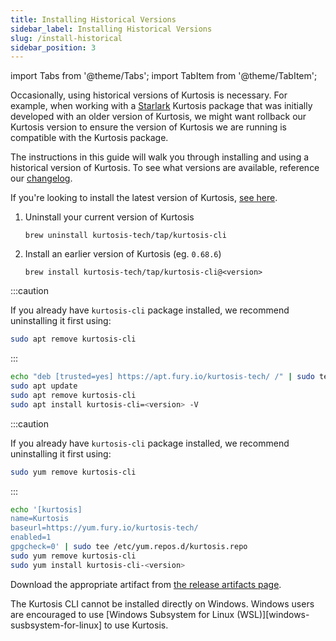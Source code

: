 ```yaml
---
title: Installing Historical Versions
sidebar_label: Installing Historical Versions
slug: /install-historical
sidebar_position: 3
---
```


<!---------- START IMPORTS ------------>

import Tabs from '@theme/Tabs';
import TabItem from '@theme/TabItem';

<!---------- END IMPORTS ------------>

Occasionally, using historical versions of Kurtosis is necessary. For example, when working with a [Starlark](../explanations/starlark.md) Kurtosis package that was initially developed with an older version of Kurtosis, we might want rollback our Kurtosis version to ensure the version of Kurtosis we are running is compatible with the Kurtosis package.

The instructions in this guide will walk you through installing and using a historical version of Kurtosis. To see what versions are available, reference our [changelog](../changelog.md).

If you're looking to install the latest version of Kurtosis, [see here][install-kurtosis].


<Tabs groupId="install-methods">
<TabItem value="homebrew" label="brew (MacOS)">

1. Uninstall your current version of Kurtosis
    ```
    brew uninstall kurtosis-tech/tap/kurtosis-cli
    ```
   
2. Install an earlier version of Kurtosis (eg. `0.68.6`)
   ```
   brew install kurtosis-tech/tap/kurtosis-cli@<version>
   ```

</TabItem>
<TabItem value="apt" label="apt (Ubuntu)">

:::caution

If you already have `kurtosis-cli` package installed, we recommend uninstalling it first using:

```bash
sudo apt remove kurtosis-cli
```

:::

```bash
echo "deb [trusted=yes] https://apt.fury.io/kurtosis-tech/ /" | sudo tee /etc/apt/sources.list.d/kurtosis.list
sudo apt update
sudo apt remove kurtosis-cli
sudo apt install kurtosis-cli=<version> -V
```

</TabItem>
<TabItem value="yum" label="yum (RHEL)">

:::caution

If you already have `kurtosis-cli` package installed, we recommend uninstalling it first using:

```bash
sudo yum remove kurtosis-cli
```

:::

```bash
echo '[kurtosis]
name=Kurtosis
baseurl=https://yum.fury.io/kurtosis-tech/
enabled=1
gpgcheck=0' | sudo tee /etc/yum.repos.d/kurtosis.repo
sudo yum remove kurtosis-cli
sudo yum install kurtosis-cli-<version>
```

</TabItem>
<TabItem value="other-linux" label="deb, rpm, and apk">

Download the appropriate artifact from [the release artifacts page][release-artifacts].

</TabItem>

<TabItem value="windows" label="Windows">

The Kurtosis CLI cannot be installed directly on Windows. Windows users are encouraged to use [Windows Subsystem for Linux (WSL)][windows-susbsystem-for-linux] to use Kurtosis.

</TabItem>

</Tabs>

<!-------------------------- ONLY LINKS BELOW HERE ---------------------------->
[install-kurtosis]: ./installing-the-cli.md
[release-artifacts]: https://github.com/kurtosis-tech/kurtosis-cli-release-artifacts/releases
